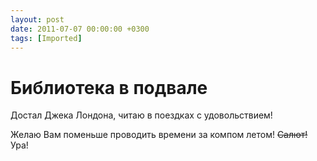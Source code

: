 ```yaml
---
layout: post
date: 2011-07-07 00:00:00 +0300
tags: [Imported]
---
```

# Библиотека в подвале

Достал Джека Лондона, читаю в поездках с удовольствием!

Желаю Вам поменьше проводить времени за компом летом! ~~Салют!~~ Ура!